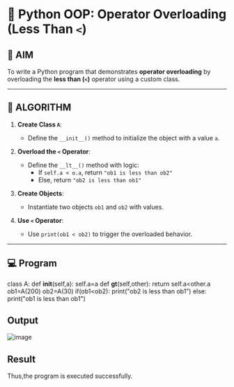 # 🐍 Python OOP: Operator Overloading (Less Than `<`)

## 🎯 AIM

To write a Python program that demonstrates **operator overloading** by overloading the **less than (`<`)** operator using a custom class.

---

## 🧠 ALGORITHM

1. **Create Class `A`**:
   - Define the `__init__()` method to initialize the object with a value `a`.

2. **Overload the `<` Operator**:
   - Define the `__lt__()` method with logic:
     - If `self.a < o.a`, return `"ob1 is less than ob2"`
     - Else, return `"ob2 is less than ob1"`

3. **Create Objects**:
   - Instantiate two objects `ob1` and `ob2` with values.

4. **Use `<` Operator**:
   - Use `print(ob1 < ob2)` to trigger the overloaded behavior.

---

## 💻 Program
class A:
    def __init__(self,a):
        self.a=a
    def __gt__(self,other):
        return self.a<other.a
ob1=A(200)
ob2=A(30)
if(ob1<ob2):
    print("ob2 is less than ob1")
else:
    print("ob1 is less than ob1")
## Output
![image](https://github.com/user-attachments/assets/be5f2554-47bf-43cf-b33c-58b94673bc16)

## Result
Thus,the program is executed successfully.
